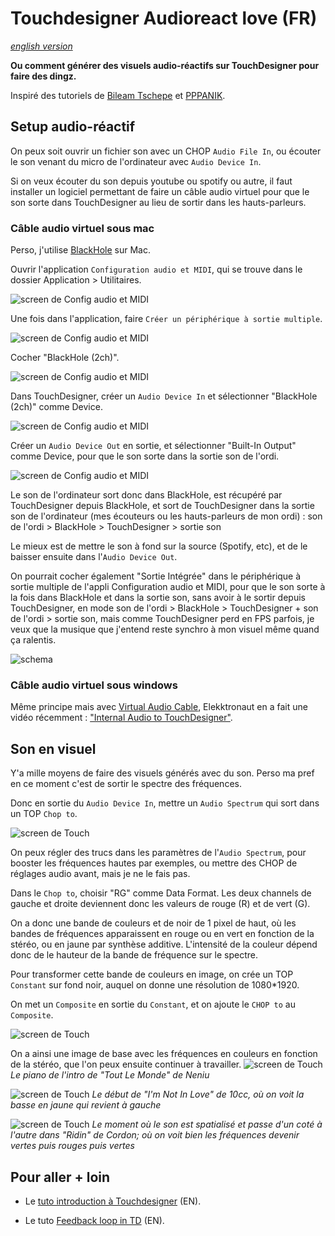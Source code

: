 # Touchdesigner Audioreact love (FR)

*[english version](https://github.com/LucieMrc/TD_audioreact_love_EN)*

**Ou comment générer des visuels audio-réactifs sur TouchDesigner pour faire des dingz.**

Inspiré des tutoriels de [Bileam Tschepe](https://www.youtube.com/@elekktronaut) et [PPPANIK](https://www.youtube.com/@pppanik2040).

## Setup audio-réactif

On peux soit ouvrir un fichier son avec un CHOP `Audio File In`, ou écouter le son venant du micro de l'ordinateur avec `Audio Device In`.

Si on veux écouter du son depuis youtube ou spotify ou autre, il faut installer un logiciel permettant de faire un câble audio virtuel pour que le son sorte dans TouchDesigner au lieu de sortir dans les hauts-parleurs.

### Câble audio virtuel sous mac
Perso, j'utilise [BlackHole](https://existential.audio/blackhole/) sur Mac.

Ouvrir l'application `Configuration audio et MIDI`, qui se trouve dans le dossier Application > Utilitaires.

![screen de Config audio et MIDI](./images/screen1.png)

Une fois dans l'application, faire `Créer un périphérique à sortie multiple`.

![screen de Config audio et MIDI](./images/screen2.png)

Cocher "BlackHole (2ch)".

![screen de Config audio et MIDI](./images/screen3.png)

Dans TouchDesigner, créer un `Audio Device In` et sélectionner "BlackHole (2ch)" comme Device.

![screen de Config audio et MIDI](./images/screen4.png)

Créer un `Audio Device Out` en sortie, et sélectionner "Built-In Output" comme Device, pour que le son sorte dans la sortie son de l'ordi.

![screen de Config audio et MIDI](./images/screen5.png)

Le son de l'ordinateur sort donc dans BlackHole, est récupéré par TouchDesigner depuis BlackHole, et sort de TouchDesigner dans la sortie son de l'ordinateur (mes écouteurs ou les hauts-parleurs de mon ordi) : son de l'ordi > BlackHole > TouchDesigner > sortie son

Le mieux est de mettre le son à fond sur la source (Spotify, etc), et de le baisser ensuite dans l'`Audio Device Out`.

On pourrait cocher également "Sortie Intégrée" dans le périphérique à sortie multiple de l'appli Configuration audio et MIDI, pour que le son sorte à la fois dans BlackHole et dans la sortie son, sans avoir à le sortir depuis TouchDesigner, en mode son de l'ordi > BlackHole > TouchDesigner + son de l'ordi > sortie son, mais comme TouchDesigner perd en FPS parfois, je veux que la musique que j'entend reste synchro à mon visuel même quand ça ralentis.

![schema](./images/schema.png)


 ### Câble audio virtuel sous windows

Même principe mais avec [Virtual Audio Cable](https://vb-audio.com/Cable/), Elekktronaut en a fait une vidéo récemment : ["Internal Audio to TouchDesigner"](https://www.elekktronaut.com/tutorials/internal-audio-to-touchdesigner).

 ## Son en visuel

 Y'a mille moyens de faire des visuels générés avec du son. Perso ma pref en ce moment c'est de sortir le spectre des fréquences.

 Donc en sortie du `Audio Device In`, mettre un `Audio Spectrum` qui sort dans un TOP `Chop to`.

 ![screen de Touch](./images/screen6.png)

 On peux régler des trucs dans les paramètres de l'`Audio Spectrum`, pour booster les fréquences hautes par exemples, ou mettre des CHOP de réglages audio avant, mais je ne le fais pas.

 Dans le `Chop to`, choisir "RG" comme Data Format. Les deux channels de gauche et droite deviennent donc les valeurs de rouge (R) et de vert (G).

 On a donc une bande de couleurs et de noir de 1 pixel de haut, où les bandes de fréquences apparaissent en rouge ou en vert en fonction de la stéréo, ou en jaune par synthèse additive. L'intensité de la couleur dépend donc de le hauteur de la bande de fréquence sur le spectre.

 Pour transformer cette bande de couleurs en image, on crée un TOP `Constant` sur fond noir, auquel on donne une résolution de 1080*1920.

 On met un `Composite` en sortie du `Constant`, et on ajoute le `CHOP to` au `Composite`.

 ![screen de Touch](./images/screen7.png)

 On a ainsi une image de base avec les fréquences en couleurs en fonction de la stéréo, que l'on peux ensuite continuer à travailler.
 ![screen de Touch](./images/gif1.gif)
 *Le piano de l'intro de "Tout Le Monde" de Neniu*

 ![screen de Touch](./images/gif2.gif)
 *Le début de "I'm Not In Love" de 10cc, où on voit la basse en jaune qui revient à gauche*

 ![screen de Touch](./images/gif3.gif)
 *Le moment où le son est spatialisé et passe d'un coté à l'autre dans "Ridin" de Cordon; où on voit bien les fréquences devenir vertes puis rouges puis vertes*



## Pour aller + loin

- Le [tuto introduction à Touchdesigner](https://github.com/LucieMrc/IntroTD) (EN).

- Le tuto [Feedback loop in TD](https://github.com/LucieMrc/TD_feedback_love_EN) (EN).